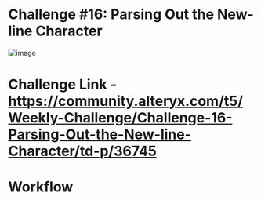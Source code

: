 # Challenge #16: Parsing Out the New-line Character

![image](https://user-images.githubusercontent.com/74512335/180094107-ec5375a1-ecac-4350-966f-7f5bf99e1c8e.png)

# Challenge Link - https://community.alteryx.com/t5/Weekly-Challenge/Challenge-16-Parsing-Out-the-New-line-Character/td-p/36745

# Workflow
